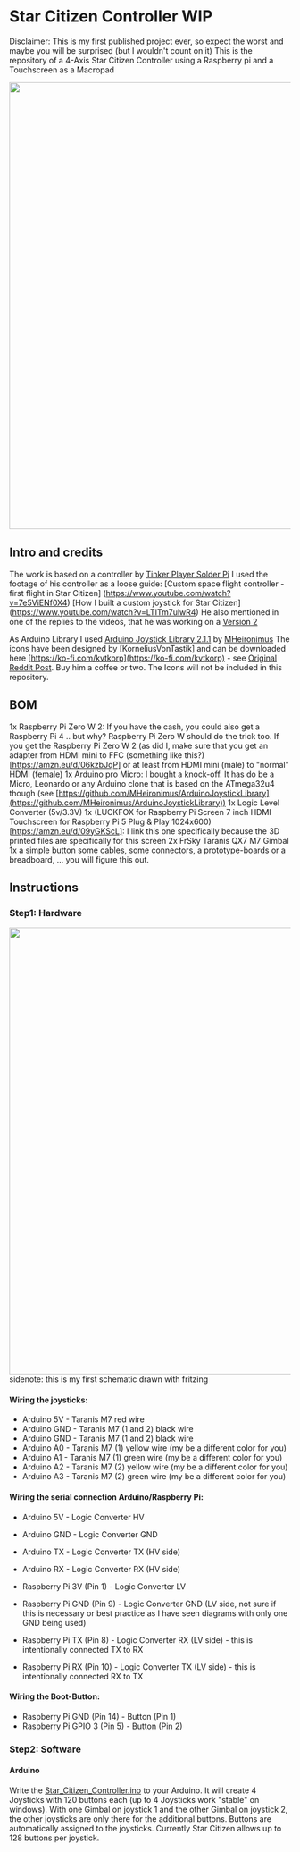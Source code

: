 # Star Citizen Controller WIP
Disclaimer: This is my first published project ever, so expect the worst and maybe you will be surprised (but I wouldn't count on it)
This is the repository of a 4-Axis Star Citizen Controller using a Raspberry pi and a Touchscreen as a Macropad

<img src="https://github.com/Haskar/Star_Citizen_Controller/blob/main/Screenshot%202024-07-22%20123810.png" width=800/>

## Intro and credits
The work is based on a controller by [Tinker Player Solder Pi](https://www.youtube.com/@TinkerPlayerSolderPi) 
I used the footage of his controller as a loose guide:
[Custom space flight controller - first flight in Star Citizen] (https://www.youtube.com/watch?v=7e5ViENf0X4)
[How I built a custom joystick for Star Citizen] (https://www.youtube.com/watch?v=LTITm7ulwR4)
He also mentioned in one of the replies to the videos, that he was working on a [Version 2](https://imgur.com/a/custom-6dof-joystick-with-touchscreen-interface-NOEMydg)

As Arduino Library I used [Arduino Joystick Library 2.1.1](https://github.com/MHeironimus/ArduinoJoystickLibrary) by [MHeironimus](https://github.com/MHeironimus)
The icons have been designed by [KorneliusVonTastik] and can be downloaded here [https://ko-fi.com/kvtkorp](https://ko-fi.com/kvtkorp) - see [Original Reddit Post](https://www.reddit.com/r/starcitizen/comments/1dvfeq6/icon_pack_and_streamdeck_profiles_by_kvt_korp/). Buy him a coffee or two. The Icons will not be included in this repository.

## BOM
1x Raspberry Pi Zero W 2: If you have the cash, you could also get a Raspberry Pi 4 .. but why? Raspberry Pi Zero W should do the trick too. If you get the Raspberry Pi Zero W 2 (as did I, make sure that you get an adapter from HDMI mini to FFC (something like this?)[https://amzn.eu/d/06kzbJqP] or at least from HDMI mini (male) to "normal" HDMI (female)
1x Arduino pro Micro: I bought a knock-off. It has do be a Micro, Leonardo or any Arduino clone that is based on the ATmega32u4 though (see [https://github.com/MHeironimus/ArduinoJoystickLibrary](https://github.com/MHeironimus/ArduinoJoystickLibrary))
1x Logic Level Converter (5v/3.3V)
1x (LUCKFOX for Raspberry Pi Screen 7 inch HDMI Touchscreen for Raspberry Pi 5 Plug & Play 1024x600)[https://amzn.eu/d/09yGKScL]: I link this one specifically because the 3D printed files are specifically for this screen
2x FrSky Taranis QX7 M7 Gimbal
1x a simple button
some cables, some connectors, a prototype-boards or a breadboard, ... you will figure this out.

## Instructions
### Step1: Hardware
<img src="https://github.com/Haskar/Star_Citizen_Controller/blob/main/Screenshot%202024-07-22%20123810.png" width=800/>
sidenote: this is my first schematic drawn with fritzing

#### Wiring the joysticks: 
* Arduino 5V - Taranis M7 red wire
* Arduino GND - Taranis M7 (1 and 2) black wire
* Arduino GND - Taranis M7 (1 and 2) black wire
* Arduino A0 - Taranis M7 (1) yellow wire (my be a different color for you)
* Arduino A1 - Taranis M7 (1) green wire (my be a different color for you)
* Arduino A2 - Taranis M7 (2) yellow wire (my be a different color for you)
* Arduino A3 - Taranis M7 (2) green wire (my be a different color for you)

#### Wiring the serial connection Arduino/Raspberry Pi: 
* Arduino 5V - Logic Converter HV
* Arduino GND - Logic Converter GND
* Arduino TX - Logic Converter TX (HV side)
* Arduino RX - Logic Converter RX (HV side)

* Raspberry Pi 3V (Pin 1) - Logic Converter LV
* Raspberry Pi GND (Pin 9) - Logic Converter GND (LV side, not sure if this is necessary or best practice as I have seen diagrams with only one GND being used)
* Raspberry Pi TX (Pin 8) - Logic Converter RX (LV side) - this is intentionally connected TX to RX
* Raspberry Pi RX (Pin 10) - Logic Converter TX (LV side) - this is intentionally connected RX to TX

#### Wiring the Boot-Button: 
* Raspberry Pi GND (Pin 14) - Button (Pin 1)
* Raspberry Pi GPIO 3 (Pin 5) - Button (Pin 2)

### Step2: Software
#### Arduino
Write the [Star_Citizen_Controller.ino](https://github.com/Haskar/Star_Citizen_Controller/blob/main/Star_Citizen_Controller.ino) to your Arduino. It will create 4 Joysticks with 120 buttons each (up to 4 Joysticks work "stable" on windows). With one Gimbal on joystick 1 and the other Gimbal on joystick 2, the other joysticks are only there for the additional buttons. Buttons are automatically assigned to the joysticks. Currently Star Citizen allows up to 128 buttons per joystick.


